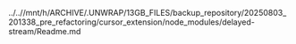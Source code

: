 ../..//mnt/h/ARCHIVE/.UNWRAP/13GB_FILES/backup_repository/20250803_201338_pre_refactoring/cursor_extension/node_modules/delayed-stream/Readme.md